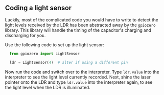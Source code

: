 ## Coding a light sensor

Luckily, most of the complicated code you would have to write to detect the light levels received by the LDR has been abstracted away by the `gpiozero` library. This library will handle the timing of the capacitor's charging and discharging for you.

Use the following code to set up the light sensor:

```python
  from gpiozero import LightSensor

  ldr = LightSensor(4)  # alter if using a different pin
```

Now run the code and switch over to the interpreter. Type `ldr.value` into the interpreter to see the light level currently recorded. Next, shine the laser pointer onto the LDR and type `ldr.value` into the interpreter again, to see the light level when the LDR is illuminated.

